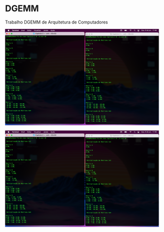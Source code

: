 # DGEMM
Trabalho DGEMM de Arquitetura de Computadores

![Comparação do Código do Capítulo 2 com 3](Comparacao2x3-1.png)

![Comparação do Código do Capítulo 2 com 3](Comparacao2x3-1.png)


